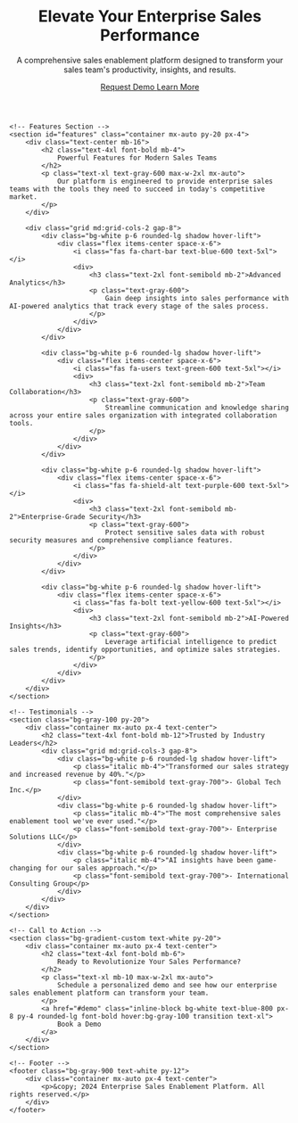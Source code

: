 <!DOCTYPE html>
<html lang="en">
<head>
    <meta charset="UTF-8">
    <meta name="viewport" content="width=device-width, initial-scale=1.0">
    <title>Enterprise Sales Enablement Platform</title>
    <script src="https://cdn.tailwindcss.com"></script>
    <link href="https://cdnjs.cloudflare.com/ajax/libs/font-awesome/6.0.0-beta3/css/all.min.css" rel="stylesheet">
    <script>
        tailwind.config = {
            theme: {
                extend: {
                    backgroundImage: {
                        'gradient-custom': 'linear-gradient(to right, #1e40af, #6b21a8)',
                    }
                }
            }
        }
    </script>
    <style>
        .hover-lift {
            transition: transform 0.3s ease;
        }
        .hover-lift:hover {
            transform: translateY(-10px);
        }
    </style>
</head>
<body class="bg-gray-50 font-sans">
    <!-- Header / Hero Section -->
    <header class="bg-gradient-custom text-white py-20">
        <div class="container mx-auto px-4 text-center">
            <h1 class="text-5xl font-bold mb-6">
                Elevate Your Enterprise Sales Performance
            </h1>
            <p class="text-xl mb-10 max-w-2xl mx-auto">
                A comprehensive sales enablement platform designed to transform your sales team's productivity, insights, and results.
            </p>
            <div class="space-x-4">
                <a href="#demo" class="inline-block bg-white text-blue-800 px-6 py-3 rounded-lg font-bold hover:bg-gray-100 transition">
                    Request Demo
                </a>
                <a href="#features" class="inline-block border-2 border-white text-white px-6 py-3 rounded-lg font-bold hover:bg-white/10 transition">
                    Learn More
                </a>
            </div>
        </div>
    </header>

    <!-- Features Section -->
    <section id="features" class="container mx-auto py-20 px-4">
        <div class="text-center mb-16">
            <h2 class="text-4xl font-bold mb-4">
                Powerful Features for Modern Sales Teams
            </h2>
            <p class="text-xl text-gray-600 max-w-2xl mx-auto">
                Our platform is engineered to provide enterprise sales teams with the tools they need to succeed in today's competitive market.
            </p>
        </div>

        <div class="grid md:grid-cols-2 gap-8">
            <div class="bg-white p-6 rounded-lg shadow hover-lift">
                <div class="flex items-center space-x-6">
                    <i class="fas fa-chart-bar text-blue-600 text-5xl"></i>
                    <div>
                        <h3 class="text-2xl font-semibold mb-2">Advanced Analytics</h3>
                        <p class="text-gray-600">
                            Gain deep insights into sales performance with AI-powered analytics that track every stage of the sales process.
                        </p>
                    </div>
                </div>
            </div>

            <div class="bg-white p-6 rounded-lg shadow hover-lift">
                <div class="flex items-center space-x-6">
                    <i class="fas fa-users text-green-600 text-5xl"></i>
                    <div>
                        <h3 class="text-2xl font-semibold mb-2">Team Collaboration</h3>
                        <p class="text-gray-600">
                            Streamline communication and knowledge sharing across your entire sales organization with integrated collaboration tools.
                        </p>
                    </div>
                </div>
            </div>

            <div class="bg-white p-6 rounded-lg shadow hover-lift">
                <div class="flex items-center space-x-6">
                    <i class="fas fa-shield-alt text-purple-600 text-5xl"></i>
                    <div>
                        <h3 class="text-2xl font-semibold mb-2">Enterprise-Grade Security</h3>
                        <p class="text-gray-600">
                            Protect sensitive sales data with robust security measures and comprehensive compliance features.
                        </p>
                    </div>
                </div>
            </div>

            <div class="bg-white p-6 rounded-lg shadow hover-lift">
                <div class="flex items-center space-x-6">
                    <i class="fas fa-bolt text-yellow-600 text-5xl"></i>
                    <div>
                        <h3 class="text-2xl font-semibold mb-2">AI-Powered Insights</h3>
                        <p class="text-gray-600">
                            Leverage artificial intelligence to predict sales trends, identify opportunities, and optimize sales strategies.
                        </p>
                    </div>
                </div>
            </div>
        </div>
    </section>

    <!-- Testimonials -->
    <section class="bg-gray-100 py-20">
        <div class="container mx-auto px-4 text-center">
            <h2 class="text-4xl font-bold mb-12">Trusted by Industry Leaders</h2>
            <div class="grid md:grid-cols-3 gap-8">
                <div class="bg-white p-6 rounded-lg shadow hover-lift">
                    <p class="italic mb-4">"Transformed our sales strategy and increased revenue by 40%."</p>
                    <p class="font-semibold text-gray-700">- Global Tech Inc.</p>
                </div>
                <div class="bg-white p-6 rounded-lg shadow hover-lift">
                    <p class="italic mb-4">"The most comprehensive sales enablement tool we've ever used."</p>
                    <p class="font-semibold text-gray-700">- Enterprise Solutions LLC</p>
                </div>
                <div class="bg-white p-6 rounded-lg shadow hover-lift">
                    <p class="italic mb-4">"AI insights have been game-changing for our sales approach."</p>
                    <p class="font-semibold text-gray-700">- International Consulting Group</p>
                </div>
            </div>
        </div>
    </section>

    <!-- Call to Action -->
    <section class="bg-gradient-custom text-white py-20">
        <div class="container mx-auto px-4 text-center">
            <h2 class="text-4xl font-bold mb-6">
                Ready to Revolutionize Your Sales Performance?
            </h2>
            <p class="text-xl mb-10 max-w-2xl mx-auto">
                Schedule a personalized demo and see how our enterprise sales enablement platform can transform your team.
            </p>
            <a href="#demo" class="inline-block bg-white text-blue-800 px-8 py-4 rounded-lg font-bold hover:bg-gray-100 transition text-xl">
                Book a Demo
            </a>
        </div>
    </section>

    <!-- Footer -->
    <footer class="bg-gray-900 text-white py-12">
        <div class="container mx-auto px-4 text-center">
            <p>&copy; 2024 Enterprise Sales Enablement Platform. All rights reserved.</p>
        </div>
    </footer>
</body>
</html>
